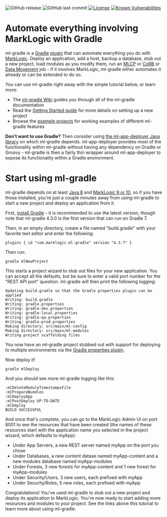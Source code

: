 ![GitHub release](https://img.shields.io/github/release/marklogic-community/ml-gradle.svg)
![GitHub last commit](https://img.shields.io/github/last-commit/marklogic-community/ml-gradle.svg)
[![License](https://img.shields.io/badge/License-Apache%202.0-blue.svg)](https://opensource.org/licenses/Apache-2.0)
[![Known Vulnerabilities](https://snyk.io/test/github/marklogic-community/ml-gradle/badge.svg)](https://snyk.io/test/github/marklogic-community/ml-gradle)

Automate everything involving MarkLogic with Gradle
=========

ml-gradle is a [Gradle](https://gradle.org/) [plugin](https://docs.gradle.org/current/userguide/plugins.html) that can automate everything
you do with [MarkLogic](https://www.marklogic.com/). Deploy an application, add a host, backup a database, stub out a new project, load modules as you modify them, 
run an [MLCP](https://developer.marklogic.com/products/mlcp) or [CoRB](https://developer.marklogic.com/code/corb) 
or [Data Movement](http://docs.marklogic.com/guide/java/data-movement) job - if it involves MarkLogic, 
ml-gradle either automates it already or can be extended to do so. 

You can use ml-gradle right away with the simple tutorial below, or learn more:

- The [ml-gradle Wiki](https://github.com/marklogic-community/ml-gradle/wiki) guides you through all of the ml-gradle documentation
- Read the [Getting Started guide](https://github.com/marklogic-community/ml-gradle/wiki/Getting-started) for more details on setting up a new project
- Browse the [example projects](https://github.com/marklogic-community/ml-gradle/tree/master/examples) for working examples of different ml-gradle features

**Don't want to use Gradle?** Then consider using [the ml-app-deployer Java library](https://github.com/marklogic-community/ml-app-deployer) 
on which ml-gradle depends. ml-app-deployer provides most of the functionality within ml-gradle without having any dependency on Gradle or 
Groovy - ml-gradle is then a fairly thin wrapper around ml-app-deployer to expose its functionality within a Gradle environment.


Start using ml-gradle
=========

ml-gradle depends on at least [Java 8](https://java.com/en/download/) and [MarkLogic 9 or 10](https://developer.marklogic.com/products), 
so if you have those installed, you're just a couple minutes away from using ml-gradle to start a new project and deploy an 
application from it. 

First, [install Gradle](https://gradle.org/install/) - it is recommended to use the latest version, though note that 
ml-gradle 4.3.0 is the first version that can run on Gradle 7. 

Then, in an empty directory, create a file named "build.gradle" with your favorite text editor and enter the following:

    plugins { id "com.marklogic.ml-gradle" version "4.3.7" }
    
Then run:

    gradle mlNewProject

This starts a project wizard to stub out files for your new application. You can accept all the defaults, but be sure to
enter a valid port number for the "REST API port" question. ml-gradle will then print the following logging:

    Updating build.gradle so that the Gradle properties plugin can be applied
    Writing: build.gradle
    Writing: gradle.properties
    Writing: gradle-dev.properties
    Writing: gradle-local.properties
    Writing: gradle-qa.properties
    Writing: gradle-prod.properties
    Making directory: src/main/ml-config
    Making directory: src/main/ml-modules
    Writing project scaffolding files

You now have an ml-gradle project stubbed out with support for deploying to multiple environments via the 
[Gradle properties plugin](https://github.com/stevesaliman/gradle-properties-plugin). 

Now deploy it!

    gradle mlDeploy
    
And you should see more ml-gradle logging like this:

    :mlDeleteModuleTimestampsFile
    :mlPrepareBundles
    :mlDeployApp
    :mlPostDeploy UP-TO-DATE
    :mlDeploy
    BUILD SUCCESSFUL

And once that's complete, you can go to the MarkLogic Admin UI on port 8001 to see the resources that have been created 
(the names of these resources start with the application name you selected in the project wizard, which defaults to myApp):

- Under App Servers, a new REST server named myApp on the port you chose
- Under Databases, a new content datase named myApp-content and a new modules database named myApp-modules
- Under Forests, 3 new forests for myApp-content and 1 new forest for myApp-modules
- Under Security/Users, 3 new users, each prefixed with myApp
- Under Security/Roles, 5 new roles, each prefixed with myApp

Congratulations! You've used ml-gradle to stub out a new project and deploy its application to MarkLogic. You're now 
ready to start adding more resources and modules to your project. See the links above this tutorial to learn
more about using ml-gradle. 
